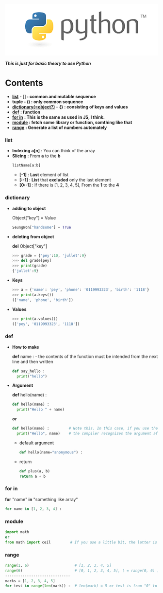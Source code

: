 <p align="center">
  <a href="https://www.python.org"><img src="https://raw.githubusercontent.com/willtheorangeguy/Python-Logo-Widgets/master/pythonlogogif.gif"/></a>
</p>

***This is just for basic theory to use Python***

# Contents
- [**list**](#list) - [] **: common and mutable sequence**
- **tuple - () : only common sequence**
- [**dictionary(=object?)**](#dictionary) - **{} : consisting of keys and values**
- [**def**](#def) **: function**
- [**for in**](#for-in) **: This is the same as used in JS, I think.**
- [**module**](#module) **: fetch some library or function, somthing like that**
- [**range**](#range) **: Generate a list of numbers automately**

### list
- **Indexing** 
  **a[n]** : You can think of the array
- **Slicing** : From **a** to the **b**
  ```python
  listName[a:b]
  ```
  - **[-1]** : **Last** element of list
  - **[:-1]** : **List** that **excluded** only the last element
  - **[0:-1]** : If there is [1, 2, 3, 4, 5], From the **1** to the **4**


### dictionary
- **adding to object**

  Object["key"] = Value
  ```python
  SeungWon["handsome"] = True 
  ```
- **deleting from object**

  **del** Object["key"]
  ```python
  >>> grade = {'pey':10, 'jullet':9}
  >>> del grade[pey]
  >>> print(grade)
  {'jullet':9}
  ```
- **Keys**
  ```python
  >>> a = {'name': 'pey', 'phone': '0119993323', 'birth': '1118'}
  >>> print(a.keys())
  (['name', 'phone', 'birth'])  
  ```
- **Values**
  ```python
  >>> print(a.values())
  (['pey', '0119993323', '1118'])
  ```

### def
- **How to make**

  **def** name : - the contents of the function must be intended from the next line and then written
  ```python
  def say_hello :
    print("hello")
  ```

- **Argument**

  **def** hello(name) :
  ```python
  def hello(name) :
    print("Hello " + name)
  ```
  ***or***
  ```python
  def hello(name) :         # Note this. In this case, if you use the low version of Python,
    print("Hello", name)    # the compiler recognizes the argument after ", " as a tuple.
  ```
  - default argument
    ```python
    def hello(name="anonymous") :
    ```
  - return
    ```python
    def plus(a, b)
    return a + b
    ```
### for in
**for** "name" **in** "something like array"
```python
for name in [1, 2, 3, 4] :
```
### module 
```python
import math
or
from math import ceil         # If you use a little bit, the latter is more recommended.

```
### range
```python
range(1, 6)                     # [1, 2, 3, 4, 5]
range(6)                        # [0, 1, 2, 3, 4, 5], ( = range(0, 6) )
------------------------------
marks = [1, 2, 3, 4, 5]
for test in range(len(mark)) :  # len(mark) = 5 >> test is from "0" to "4"
```
